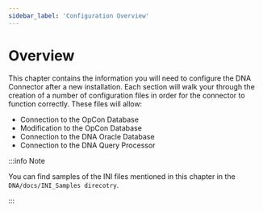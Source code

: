 ```yaml
---
sidebar_label: 'Configuration Overview'
---
```


# Overview

This chapter contains the information you will need to configure the DNA Connector after a new installation. Each section will walk your through the creation of a number of configuration files in order for the connector to function correctly. These files will allow:

- Connection to the OpCon Database
- Modification to the OpCon Database
- Connection to the DNA Oracle Database
- Connection to the DNA Query Processor

:::info Note

You can find samples of the INI files mentioned in this chapter in the ```DNA/docs/INI_Samples direcotry```.

:::